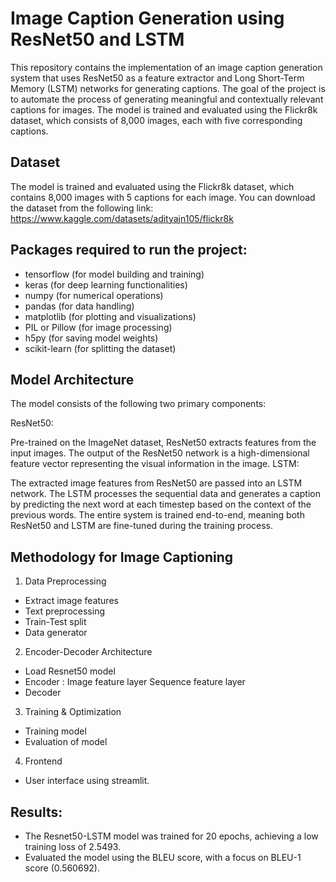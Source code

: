 # Image Caption Generation using ResNet50 and LSTM
This repository contains the implementation of an image caption generation system that uses ResNet50 as a feature extractor and Long Short-Term Memory (LSTM) networks for generating captions. The goal of the project is to automate the process of generating meaningful and contextually relevant captions for images. The model is trained and evaluated using the Flickr8k dataset, which consists of 8,000 images, each with five corresponding captions.

## Dataset
The model is trained and evaluated using the Flickr8k dataset, which contains 8,000 images with 5 captions for each image. You can download the dataset from the following link:
https://www.kaggle.com/datasets/adityajn105/flickr8k

## Packages required to run the project:

- tensorflow (for model building and training)
- keras (for deep learning functionalities)
- numpy (for numerical operations)
- pandas (for data handling)
- matplotlib (for plotting and visualizations)
- PIL or Pillow (for image processing)
- h5py (for saving model weights)
- scikit-learn (for splitting the dataset)

## Model Architecture
The model consists of the following two primary components:

ResNet50:

Pre-trained on the ImageNet dataset, ResNet50 extracts features from the input images.
The output of the ResNet50 network is a high-dimensional feature vector representing the visual information in the image.
LSTM:

The extracted image features from ResNet50 are passed into an LSTM network.
The LSTM processes the sequential data and generates a caption by predicting the next word at each timestep based on the context of the previous words.
The entire system is trained end-to-end, meaning both ResNet50 and LSTM are fine-tuned during the training process.

## Methodology for Image Captioning
1. Data Preprocessing
- Extract image features
- Text preprocessing
- Train-Test split
- Data generator
2. Encoder-Decoder Architecture
- Load Resnet50 model
- Encoder : Image feature layer Sequence feature layer
- Decoder
3. Training & Optimization
- Training model
- Evaluation of model
4. Frontend
- User interface using streamlit.
## Results:
- The Resnet50-LSTM model was trained for 20 epochs, achieving a low training loss of 2.5493.
- Evaluated the model using the BLEU score, with a focus on BLEU-1 score (0.560692).
